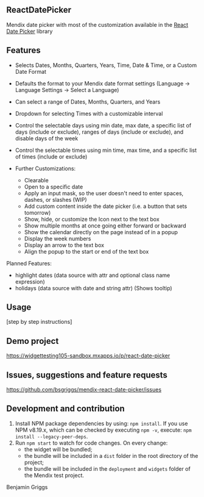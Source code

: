 ## ReactDatePicker

Mendix date picker with most of the customization available in the [React Date Picker](https://reactdatepicker.com/)
library

## Features

-   Selects Dates, Months, Quarters, Years, Time, Date & Time, or a Custom Date Format
-   Defaults the format to your Mendix date format settings (Language -> Language Settings -> Select a Language)
-   Can select a range of Dates, Months, Quarters, and Years
-   Dropdown for selecting Times with a customizable interval
-   Control the selectable days using min date, max date, a specific list of days (include or exclude), ranges of days
    (include or exclude), and disable days of the week
-   Control the selectable times using min time, max time, and a specific list of times (include or exclude)

-   Further Customizations:
    -   Clearable
    -   Open to a specific date
    -   Apply an input mask, so the user doesn't need to enter spaces, dashes, or slashes (WIP)
    -   Add custom content inside the date picker (i.e. a button that sets tomorrow)
    -   Show, hide, or customize the Icon next to the text box
    -   Show multiple months at once going either forward or backward
    -   Show the calendar directly on the page instead of in a popup
    -   Display the week numbers
    -   Display an arrow to the text box
    -   Align the popup to the start or end of the text box

Planned Features:

-   highlight dates (data source with attr and optional class name expression)
-   holidays (data source with date and string attr) (Shows tooltip)

## Usage

[step by step instructions]

## Demo project

https://widgettesting105-sandbox.mxapps.io/p/react-date-picker

## Issues, suggestions and feature requests

https://github.com/bsgriggs/mendix-react-date-picker/issues

## Development and contribution

1. Install NPM package dependencies by using: `npm install`. If you use NPM v8.19.x, which can be checked by executing
   `npm -v`, execute: `npm install --legacy-peer-deps`.
2. Run `npm start` to watch for code changes. On every change:
    - the widget will be bundled;
    - the bundle will be included in a `dist` folder in the root directory of the project;
    - the bundle will be included in the `deployment` and `widgets` folder of the Mendix test project.

Benjamin Griggs
